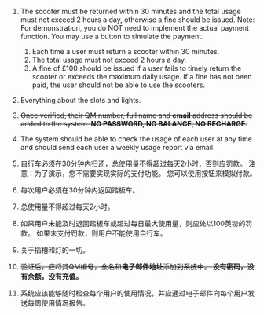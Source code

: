 1.  The scooter must be returned within 30 minutes and the total usage must not exceed 2 hours a day, otherwise a fine should be issued. Note: For demonstration, you do NOT need to implement the actual payment function. You may use a button to simulate the payment.
    1.  Each time a user must return a scooter within 30 minutes.
    2.  The total usage must not exceed 2 hours a day. 
    3.  A fine of £100 should be issued if a user fails to timely return the scooter or exceeds the maximum daily usage. If a fine has not been paid, the user should not be able to use the scooters.
2.  Everything about the slots and lights.
3.  ~~Once verified, their QM number, full name and **email** address should be added to the system. **NO PASSWORD, NO BALANCE, NO RECHARGE.**~~
4.  The system should be able to check the usage of each user at any time and should send each user a weekly usage report via email.



1.  自行车必须在30分钟内归还，总使用量不得超过每天2小时，否则应罚款。 注意：为了演示，您不需要实现实际的支付功能。 您可以使用按钮来模拟付款。
   1. 每次用户必须在30分钟内返回踏板车。
   2. 总使用量不得超过每天2小时。
   3. 如果用户未能及时退回踏板车或超过每日最大使用量，则应处以100英镑的罚款。 如果未支付罚款，则用户不能使用自行车。
2.  关于插槽和灯的一切。
3.  ~~验证后，应将其QM编号，全名和**电子邮件地址**添加到系统中。 **没有密码，没有余额，没有充值。**~~
4.  系统应该能够随时检查每个用户的使用情况，并应通过电子邮件向每个用户发送每周使用情况报告。